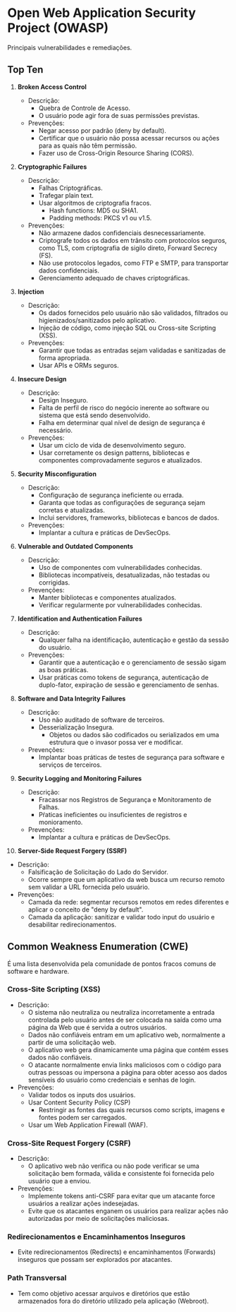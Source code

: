 # Open Web Application Security Project (OWASP)

Principais vulnerabilidades e remediações.

## Top Ten

1. **Broken Access Control**

   - Descrição:
     - Quebra de Controle de Acesso.
     - O usuário pode agir fora de suas permissões previstas.
   - Prevenções:
     - Negar acesso por padrão (deny by default).
     - Certificar que o usuário não possa acessar recursos ou ações para as quais não têm permissão.
     - Fazer uso de Cross-Origin Resource Sharing (CORS).

2. **Cryptographic Failures**

   - Descrição:
     - Falhas Criptográficas.
     - Trafegar plain text.
     - Usar algoritmos de criptografia fracos.
       - Hash functions: MD5 ou SHA1.
       - Padding methods: PKCS v1 ou v1.5.
   - Prevenções:
     - Não armazene dados confidenciais desnecessariamente.
     - Criptografe todos os dados em trânsito com protocolos seguros, como TLS, com criptografia de sigilo direto, Forward Secrecy (FS).
     - Não use protocolos legados, como FTP e SMTP, para transportar dados confidenciais.
     - Gerenciamento adequado de chaves criptográficas.

3. **Injection**

   - Descrição:
     - Os dados fornecidos pelo usuário não são validados, filtrados ou higienizados/sanitizados pelo aplicativo.
     - Injeção de código, como injeção SQL ou Cross-site Scripting (XSS).
   - Prevenções:
     - Garantir que todas as entradas sejam validadas e sanitizadas de forma apropriada.
     - Usar APIs e ORMs seguros.

4. **Insecure Design**

   - Descrição:
     - Design Inseguro.
     - Falta de perfil de risco do negócio inerente ao software ou sistema que está sendo desenvolvido.
     - Falha em determinar qual nível de design de segurança é necessário.
   - Prevenções:
     - Usar um ciclo de vida de desenvolvimento seguro.
     - Usar corretamente os design patterns, bibliotecas e componentes comprovadamente seguros e atualizados.

5. **Security Misconfiguration**

   - Descrição:
     - Configuração de segurança ineficiente ou errada.
     - Garanta que todas as configurações de segurança sejam corretas e atualizadas.
     - Inclui servidores, frameworks, bibliotecas e bancos de dados.
   - Prevenções:
     - Implantar a cultura e práticas de DevSecOps.

6. **Vulnerable and Outdated Components**

   - Descrição:
     - Uso de componentes com vulnerabilidades conhecidas.
     - Bibliotecas incompatíveis, desatualizadas, não testadas ou corrigidas.
   - Prevenções:
     - Manter bibliotecas e componentes atualizados.
     - Verificar regularmente por vulnerabilidades conhecidas.

7. **Identification and Authentication Failures**

   - Descrição:
     - Qualquer falha na identificação, autenticação e gestão da sessão do usuário.
   - Prevenções:
     - Garantir que a autenticação e o gerenciamento de sessão sigam as boas práticas.
     - Usar práticas como tokens de segurança, autenticação de duplo-fator, expiração de sessão e gerenciamento de senhas.

8. **Software and Data Integrity Failures**

   - Descrição:
     - Uso não auditado de software de terceiros.
     - Desserialização Insegura.
       - Objetos ou dados são codificados ou serializados em uma estrutura que o invasor possa ver e modificar.
   - Prevenções:
     - Implantar boas práticas de testes de segurança para software e serviços de terceiros.

9. **Security Logging and Monitoring Failures**

   - Descrição:
     - Fracassar nos Registros de Segurança e Monitoramento de Falhas.
     - Pŕaticas ineficientes ou insuficientes de registros e monioramento.
   - Prevenções:
     - Implantar a cultura e práticas de DevSecOps.

10. **Server-Side Request Forgery (SSRF)**

- Descrição:
  - Falsificação de Solicitação do Lado do Servidor.
  - Ocorre sempre que um aplicativo da web busca um recurso remoto sem validar a URL fornecida pelo usuário.
- Prevenções:
  - Camada da rede: segmentar recursos remotos em redes diferentes e aplicar o conceito de "deny by default".
  - Camada da aplicação: sanitizar e validar todo input do usuário e desabilitar redirecionamentos.

## Common Weakness Enumeration (CWE)

É uma lista desenvolvida pela comunidade de pontos fracos comuns de software e hardware.

### Cross-Site Scripting (XSS)

- Descrição:
  - O sistema não neutraliza ou neutraliza incorretamente a entrada controlada pelo usuário antes de ser colocada na saída como uma página da Web que é servida a outros usuários.
  - Dados não confiáveis ​​entram em um aplicativo web, normalmente a partir de uma solicitação web.
  - O aplicativo web gera dinamicamente uma página que contém esses dados não confiáveis.
  - O atacante normalmente envia links maliciosos com o código para outras pessoas ou impersona a página para obter acesso aos dados sensíveis do usuário como credenciais e senhas de login.
- Prevenções:
  - Validar todos os inputs dos usuários.
  - Usar Content Security Policy (CSP)
    - Restringir as fontes das quais recursos como scripts, imagens e fontes podem ser carregados.
  - Usar um Web Application Firewall (WAF).

### Cross-Site Request Forgery (CSRF)

- Descrição:
  - O aplicativo web não verifica ou não pode verificar se uma solicitação bem formada, válida e consistente foi fornecida pelo usuário que a enviou.
- Prevenções:
  - Implemente tokens anti-CSRF para evitar que um atacante force usuários a realizar ações indesejadas.
  - Evite que os atacantes enganem os usuários para realizar ações não autorizadas por meio de solicitações maliciosas.

### Redirecionamentos e Encaminhamentos Inseguros

- Evite redirecionamentos (Redirects) e encaminhamentos (Forwards) inseguros que possam ser explorados por atacantes.

### Path Transversal

- Tem como objetivo acessar arquivos e diretórios que estão armazenados fora do diretório utilizado pela aplicação (Webroot).
